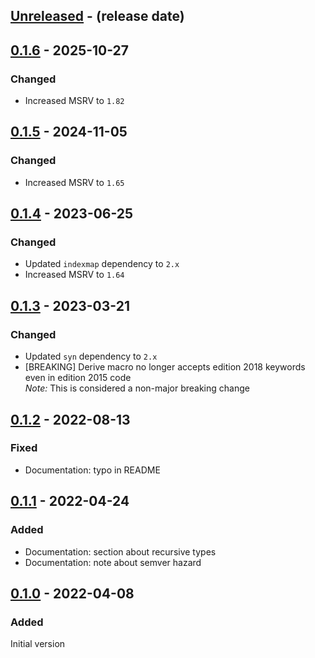 <!-- next-header -->

## [Unreleased] - (release date)

## [0.1.6] - 2025-10-27

### Changed

- Increased MSRV to `1.82`

## [0.1.5] - 2024-11-05

### Changed

- Increased MSRV to `1.65`

## [0.1.4] - 2023-06-25

### Changed

- Updated `indexmap` dependency to `2.x`
- Increased MSRV to `1.64`

## [0.1.3] - 2023-03-21

### Changed

- Updated `syn` dependency to `2.x`
- [BREAKING] Derive macro no longer accepts edition 2018 keywords even in edition 2015 code\
  *Note:* This is considered a non-major breaking change

## [0.1.2] - 2022-08-13

### Fixed

- Documentation: typo in README

## [0.1.1] - 2022-04-24

### Added

- Documentation: section about recursive types
- Documentation: note about semver hazard

## [0.1.0] - 2022-04-08

### Added

Initial version

<!-- next-url -->
[Unreleased]: https://github.com/matthias-stemmler/funcmap/compare/v0.1.6...HEAD
[0.1.6]: https://github.com/matthias-stemmler/funcmap/compare/v0.1.5...v0.1.6
[0.1.5]: https://github.com/matthias-stemmler/funcmap/compare/v0.1.4...v0.1.5
[0.1.4]: https://github.com/matthias-stemmler/funcmap/compare/v0.1.3...v0.1.4
[0.1.3]: https://github.com/matthias-stemmler/funcmap/compare/v0.1.2...v0.1.3
[0.1.2]: https://github.com/matthias-stemmler/funcmap/compare/v0.1.1...v0.1.2
[0.1.1]: https://github.com/matthias-stemmler/funcmap/compare/v0.1.0...v0.1.1
[0.1.0]: https://github.com/matthias-stemmler/funcmap/tree/v0.1.0
